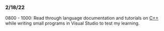 ### 2/18/22
0800 - 1000: Read through language documentation and tutorials on [C++](www.cplusplus.com) while writing small programs in Visual Studio to test my learning.
